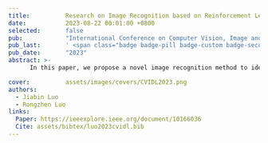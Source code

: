 ```yaml
---
title:          Research on Image Recognition based on Reinforcement Learning
date:           2023-08-22 00:01:00 +0800
selected:       false
pub:            "International Conference on Computer Vision, Image and Deep Learning"
pub_last:       ' <span class="badge badge-pill badge-custom badge-secondary">Conference</span>'
pub_date:       "2023"
abstract: >-
      In this paper, we propose a novel image recognition method to identify the objectives and obtain the policy gradients for decreasing orders. Furthermore, we compare our proposed models with existing traditional machine learning methods to evaluate the performance of recognition accuracy. From our extensive experimental results, we can conclude that our proposed methods can achieve the subjective detection from numerous images data-set with reasonable computation costs.

cover:          assets/images/covers/CVIDL2023.png
authors:
  - Jiabin Luo
  - Rongzhen Luo
links:
  Paper: https://ieeexplore.ieee.org/document/10166036
  Cite: assets/bibtex/luo2023cvidl.bib
---
```

